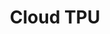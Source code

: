 ---
title: "Cloud TPU"

categories: ['']

tags: ['Cloud', 'TPU']

arabic: ['مُسرع أجهزة متخصص مصمم لتسريع أعباء عمل التعلم اﻵلي على منصة جوجل السحابية']

publishers: ['معجم مصطلحات التعلم الآلي والتعلم العميق وعلم البيانات']

types: "word"

slug: ""
---